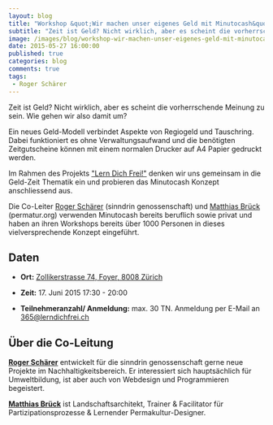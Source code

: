 ```yaml
---
layout: blog
title: "Workshop &quot;Wir machen unser eigenes Geld mit Minutocash&quot; am 17. Juni 2015 von 17:30 - 20:00"
subtitle: "Zeit ist Geld? Nicht wirklich, aber es scheint die vorherrschende Meinung zu sein. Wie gehen wir also damit um?"
image: /images/blog/workshop-wir-machen-unser-eigenes-geld-mit-minutocash.jpg
date: 2015-05-27 16:00:00
published: true
categories: blog
comments: true
tags:
 - Roger Schärer
---
```


Zeit ist Geld? Nicht wirklich, aber es scheint die vorherrschende Meinung zu sein. Wie gehen wir also damit um?

Ein neues Geld-Modell verbindet Aspekte von Regiogeld und Tauschring. Dabei funktioniert es ohne Verwaltungsaufwand und die benötigten Zeitgutscheine können mit einem normalen Drucker auf A4 Papier gedruckt werden.

Im Rahmen des Projekts ["Lern Dich Frei!"][ldf] denken wir uns gemeinsam in die Geld-Zeit Thematik ein und probieren das Minutocash Konzept anschliessend aus.

Die Co-Leiter [Roger Schärer][rs] (sinndrin genossenschaft) und [Matthias Brück][mb] (permatur.org) verwenden Minutocash bereits beruflich sowie privat und haben an ihren Workshops bereits über 1000 Personen in dieses vielversprechende Konzept eingeführt.

## Daten
* **Ort:** [Zollikerstrasse 74, Foyer, 8008 Zürich](http://map.search.ch/Z%C3%BCrich,Zollikerstr.74)

* **Zeit:** 17. Juni 2015 17:30 - 20:00

* **Teilnehmeranzahl/ Anmeldung:** max. 30 TN. Anmeldung per E-Mail an [365@lerndichfrei.ch](mailto:365@lerndichfrei.ch)


## Über die Co-Leitung
[**Roger Schärer**][rs] entwickelt für die sinndrin genossenschaft gerne neue Projekte im Nachhaltigkeitsbereich. Er interessiert sich hauptsächlich für Umweltbildung, ist aber auch von Webdesign und Programmieren begeistert.

[**Matthias Brück**][mb] ist Landschaftsarchitekt, Trainer & Facilitator für Partizipationsprozesse & Lernender Permakultur-Designer.

[ldf]: http://www.lerndichfrei.ch/
[rs]: http://www.sinndrin.ch/ueber-uns/team/roger-schaerer/
[mb]: http://www.permatur.org/